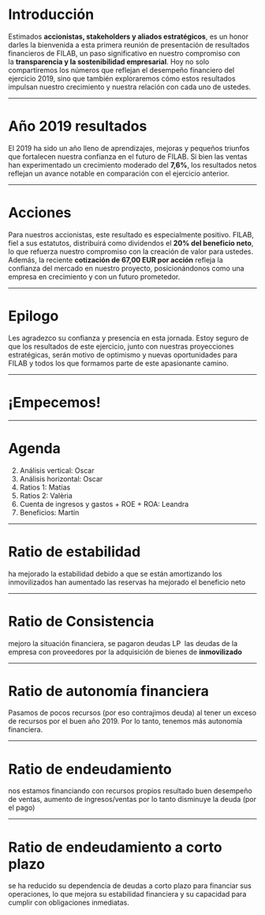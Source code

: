 # Introducción

Estimados **accionistas, stakeholders y aliados estratégicos**, es un honor darles la bienvenida a esta primera reunión de presentación de resultados financieros de FILAB, un paso significativo en nuestro compromiso con la **transparencia y la sostenibilidad empresarial**. Hoy no solo compartiremos los números que reflejan el desempeño financiero del ejercicio 2019, sino que también exploraremos cómo estos resultados impulsan nuestro crecimiento y nuestra relación con cada uno de ustedes.

---

# Año 2019 resultados

El 2019 ha sido un año lleno de aprendizajes, mejoras y pequeños triunfos que fortalecen nuestra confianza en el futuro de FILAB. Si bien las ventas han experimentado un crecimiento moderado del **7,6%**, los resultados netos reflejan un avance notable en comparación con el ejercicio anterior. 

--- 

# Acciones

Para nuestros accionistas, este resultado es especialmente positivo. FILAB, fiel a sus estatutos, distribuirá como dividendos el **20% del beneficio neto**, lo que refuerza nuestro compromiso con la creación de valor para ustedes. Además, la reciente **cotización de 67,00 EUR por acción** refleja la confianza del mercado en nuestro proyecto, posicionándonos como una empresa en crecimiento y con un futuro prometedor.

---

# Epilogo

Les agradezco su confianza y presencia en esta jornada. Estoy seguro de que los resultados de este ejercicio, junto con nuestras proyecciones estratégicas, serán motivo de optimismo y nuevas oportunidades para FILAB y todos los que formamos parte de este apasionante camino.

---

# ¡Empecemos!


--- 

# Agenda

2. Análisis vertical: Oscar
3. Análisis horizontal: Oscar
4. Ratios 1: Matías
5. Ratios 2: Valèria
6. Cuenta de ingresos y gastos + ROE + ROA: Leandra
7. Beneficios: Martín

---

# Ratio de estabilidad

ha mejorado la estabilidad debido a que se están amortizando los inmovilizados
han aumentado las reservas
ha mejorado el beneficio neto

---

# Ratio de Consistencia

mejoro la situación financiera, se pagaron deudas LP
 las deudas de la empresa con proveedores por la adquisición de bienes de **inmovilizado**


---

# Ratio de autonomía financiera

Pasamos de pocos recursos (por eso contrajimos deuda) al tener un exceso de recursos por el buen año 2019. Por lo tanto, tenemos más autonomía financiera.

---

# Ratio de endeudamiento 


 nos estamos financiando con recursos propios resultado buen desempeño de ventas, aumento de ingresos/ventas por lo tanto disminuye la deuda (por el pago)

---

# Ratio de endeudamiento a corto plazo

se ha reducido su dependencia de deudas a corto plazo para financiar sus operaciones, lo que mejora su estabilidad financiera y su capacidad para cumplir con obligaciones inmediatas.